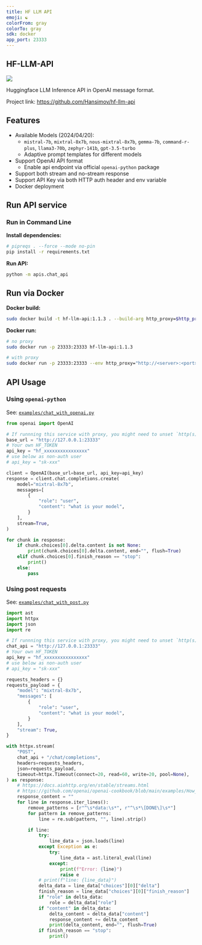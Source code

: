 ```yaml
---
title: HF LLM API
emoji: ☯️
colorFrom: gray
colorTo: gray
sdk: docker
app_port: 23333
---
```


## HF-LLM-API

![](https://img.shields.io/github/v/release/hansimov/hf-llm-api?label=HF-LLM-API&color=blue&cacheSeconds=60)

Huggingface LLM Inference API in OpenAI message format.

Project link: https://github.com/Hansimov/hf-llm-api

## Features

- Available Models (2024/04/20):
  - `mistral-7b`, `mixtral-8x7b`, `nous-mixtral-8x7b`, `gemma-7b`, `command-r-plus`, `llama3-70b`, `zephyr-141b`, `gpt-3.5-turbo`
  - Adaptive prompt templates for different models
- Support OpenAI API format
  - Enable api endpoint via official `openai-python` package
- Support both stream and no-stream response
- Support API Key via both HTTP auth header and env variable
- Docker deployment

## Run API service

### Run in Command Line

**Install dependencies:**

```bash
# pipreqs . --force --mode no-pin
pip install -r requirements.txt
```

**Run API:**

```bash
python -m apis.chat_api
```

## Run via Docker

**Docker build:**

```bash
sudo docker build -t hf-llm-api:1.1.3 . --build-arg http_proxy=$http_proxy --build-arg https_proxy=$https_proxy
```

**Docker run:**

```bash
# no proxy
sudo docker run -p 23333:23333 hf-llm-api:1.1.3

# with proxy
sudo docker run -p 23333:23333 --env http_proxy="http://<server>:<port>" hf-llm-api:1.1.3
```

## API Usage

### Using `openai-python`

See: [`examples/chat_with_openai.py`](https://github.com/Hansimov/hf-llm-api/blob/main/examples/chat_with_openai.py)

```py
from openai import OpenAI

# If runnning this service with proxy, you might need to unset `http(s)_proxy`.
base_url = "http://127.0.0.1:23333"
# Your own HF_TOKEN
api_key = "hf_xxxxxxxxxxxxxxxx"
# use below as non-auth user
# api_key = "sk-xxx"

client = OpenAI(base_url=base_url, api_key=api_key)
response = client.chat.completions.create(
    model="mixtral-8x7b",
    messages=[
        {
            "role": "user",
            "content": "what is your model",
        }
    ],
    stream=True,
)

for chunk in response:
    if chunk.choices[0].delta.content is not None:
        print(chunk.choices[0].delta.content, end="", flush=True)
    elif chunk.choices[0].finish_reason == "stop":
        print()
    else:
        pass
```

### Using post requests

See: [`examples/chat_with_post.py`](https://github.com/Hansimov/hf-llm-api/blob/main/examples/chat_with_post.py)


```py
import ast
import httpx
import json
import re

# If runnning this service with proxy, you might need to unset `http(s)_proxy`.
chat_api = "http://127.0.0.1:23333"
# Your own HF_TOKEN
api_key = "hf_xxxxxxxxxxxxxxxx"
# use below as non-auth user
# api_key = "sk-xxx"

requests_headers = {}
requests_payload = {
    "model": "mixtral-8x7b",
    "messages": [
        {
            "role": "user",
            "content": "what is your model",
        }
    ],
    "stream": True,
}

with httpx.stream(
    "POST",
    chat_api + "/chat/completions",
    headers=requests_headers,
    json=requests_payload,
    timeout=httpx.Timeout(connect=20, read=60, write=20, pool=None),
) as response:
    # https://docs.aiohttp.org/en/stable/streams.html
    # https://github.com/openai/openai-cookbook/blob/main/examples/How_to_stream_completions.ipynb
    response_content = ""
    for line in response.iter_lines():
        remove_patterns = [r"^\s*data:\s*", r"^\s*\[DONE\]\s*"]
        for pattern in remove_patterns:
            line = re.sub(pattern, "", line).strip()

        if line:
            try:
                line_data = json.loads(line)
            except Exception as e:
                try:
                    line_data = ast.literal_eval(line)
                except:
                    print(f"Error: {line}")
                    raise e
            # print(f"line: {line_data}")
            delta_data = line_data["choices"][0]["delta"]
            finish_reason = line_data["choices"][0]["finish_reason"]
            if "role" in delta_data:
                role = delta_data["role"]
            if "content" in delta_data:
                delta_content = delta_data["content"]
                response_content += delta_content
                print(delta_content, end="", flush=True)
            if finish_reason == "stop":
                print()

```
